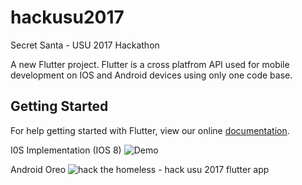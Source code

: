 # hackusu2017

Secret Santa - USU 2017 Hackathon

A new Flutter project. Flutter is a cross platfrom API used for mobile development on IOS and Android devices using only one code base.

## Getting Started

For help getting started with Flutter, view our online
[documentation](http://flutter.io/).


I0S Implementation (IOS 8)
![Demo](https://user-images.githubusercontent.com/9260241/32986291-4e35f9d6-cc8c-11e7-988e-b7e9bca49925.gif)


Android Oreo
![hack the homeless - hack usu 2017 flutter app](https://user-images.githubusercontent.com/13813803/32986367-70080b84-cc8d-11e7-923e-1b802057f33d.gif)

